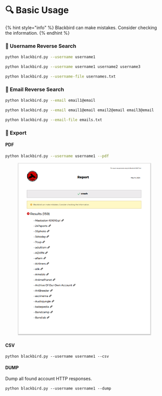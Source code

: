 # 🔍 Basic Usage

{% hint style="info" %}
Blackbird can make mistakes. Consider checking the information.
{% endhint %}

### 👤 Username Reverse Search

```bash
python blackbird.py --username username1
```

```bash
python blackbird.py --username username1 username2 username3
```

```bash
python blackbird.py --username-file usernames.txt
```

### 📧 Email Reverse Search

```bash
python blackbird.py --email email1@email
```

```bash
python blackbird.py --email email1@email email2@email email3@email
```

```bash
python blackbird.py --email-file emails.txt
```

### 📁 Export

#### PDF

```bash
python blackbird.py --username username1 --pdf
```

<figure><img src=".gitbook/assets/blackbird_report_pdf_results.png" alt=""><figcaption></figcaption></figure>

#### CSV

```
python blackbird.py --username username1 --csv
```

#### DUMP

Dump all found account HTTP responses.

```
python blackbird.py --username username1 --dump
```

